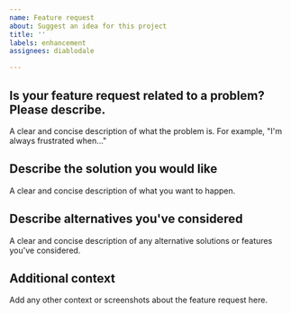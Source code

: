 ```yaml
---
name: Feature request
about: Suggest an idea for this project
title: ''
labels: enhancement
assignees: diablodale

---
```


## Is your feature request related to a problem? Please describe.

A clear and concise description of what the problem is. For example, "I'm always frustrated when..."

## Describe the solution you would like

A clear and concise description of what you want to happen.

## Describe alternatives you've considered

A clear and concise description of any alternative solutions or features you've considered.

## Additional context

Add any other context or screenshots about the feature request here.
